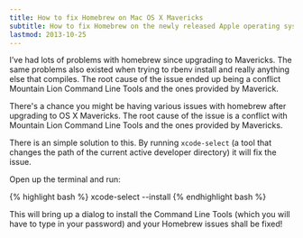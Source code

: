```yaml
---
title: How to fix Homebrew on Mac OS X Mavericks
subtitle: How to fix Homebrew on the newly released Apple operating system, Mac OS X Mavericks.
lastmod: 2013-10-25
---
```


I’ve had lots of problems with homebrew since upgrading to Mavericks. The same problems also existed when trying to rbenv install and really anything else that compiles. The root cause of the issue ended up being a conflict Mountain Lion Command Line Tools and the ones provided by Maverick.

There's a chance you might be having various issues with homebrew after upgrading to OS X Mavericks. The root cause of the issue is a conflict with Mountain Lion Command Line Tools and the ones provided by Mavericks.

There is an simple solution to this. By running `xcode-select` (a tool that changes the path of the current active developer directory) it will fix the issue.

Open up the terminal and run:

{% highlight bash %}
xcode-select --install
{% endhighlight bash %}

This will bring up a dialog to install the Command Line Tools (which you will have to type in your password) and your Homebrew issues shall be fixed!
